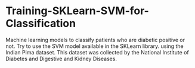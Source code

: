 # Training-SKLearn-SVM-for-Classification
Machine learning models to classify patients who are diabetic positive or not. Try to use the SVM model available in the SKLearn library. using the Indian Pima dataset. This dataset was collected by the National Institute of Diabetes and Digestive and Kidney Diseases.
